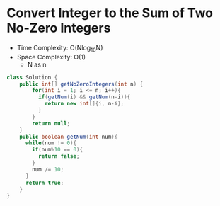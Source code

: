 # Convert Integer to the Sum of Two No-Zero Integers

- Time Complexity: O(Nlog<sub>10</sub>N)
- Space Complexity: O(1)
  - N as n

```java
class Solution {
    public int[] getNoZeroIntegers(int n) {
        for(int i = 1; i <= n; i++){
          if(getNum(i) && getNum(n-i)){
            return new int[]{i, n-i};
          }
        }
        return null;
    }
    public boolean getNum(int num){
      while(num != 0){
        if(num%10 == 0){
          return false;
        }
        num /= 10;
      }
      return true;
    }
}
```
